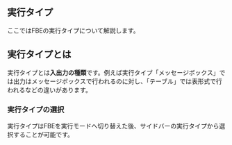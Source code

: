 

<Section>

# 実行タイプ

ここではFBEの実行タイプについて解説します。

</Section>

<Section>

## 実行タイプとは

実行タイプとは**入出力の種類**です。例えば実行タイプ「メッセージボックス」では出力はメッセージボックスで行われるのに対し、「テーブル」では表形式で行われるなどの違いがあります。

### 実行タイプの選択

実行タイプはFBEを実行モードへ切り替えた後、サイドバーの実行タイプから選択することが可能です。

<!-- 実行モード切替のイメージ -->

</Section>
